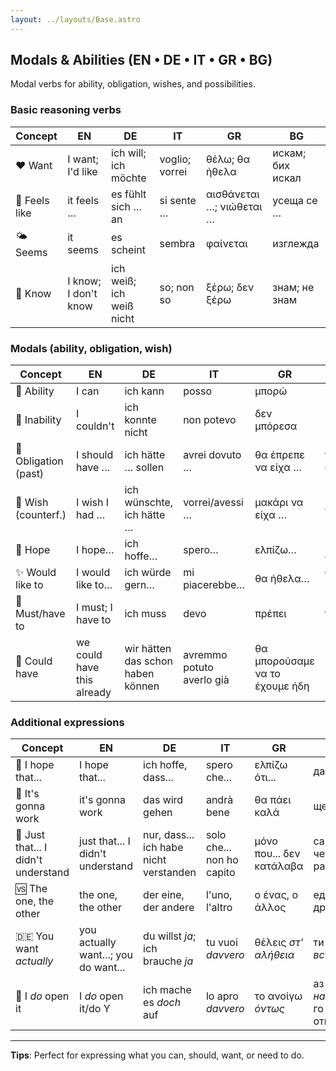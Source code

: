```yaml
---
layout: ../layouts/Base.astro
---
```

## Modals & Abilities (EN • DE • IT • GR • BG)

Modal verbs for ability, obligation, wishes, and possibilities.

### Basic reasoning verbs
| Concept | EN | DE | IT | GR | BG |
|---|---|---|---|---|---|
| ❤️ Want | I want; I'd like | ich will; ich möchte | voglio; vorrei | θέλω; θα ήθελα | искам; бих искал |
| 🫥 Feels like | it feels … | es fühlt sich … an | si sente … | αισθάνεται …; νιώθεται … | усеща се … |
| 🌤️ Seems | it seems | es scheint | sembra | φαίνεται | изглежда |
| 🧠 Know | I know; I don't know | ich weiß; ich weiß nicht | so; non so | ξέρω; δεν ξέρω | знам; не знам |

### Modals (ability, obligation, wish)
| Concept | EN | DE | IT | GR | BG |
|---|---|---|---|---|---|
| 🔧 Ability | I can | ich kann | posso | μπορώ | мога |
| 🚫 Inability | I couldn't | ich konnte nicht | non potevo | δεν μπόρεσα | не можах |
| 📌 Obligation (past) | I should have … | ich hätte … sollen | avrei dovuto … | θα έπρεπε να είχα … | трябвало е да … |
| 🙏 Wish (counterf.) | I wish I had … | ich wünschte, ich hätte … | vorrei/avessi … | μακάρι να είχα … | иска ми се да бях … |
| 🤞 Hope | I hope… | ich hoffe… | spero… | ελπίζω… | надявам се… |
| ✨ Would like to | I would like to… | ich würde gern… | mi piacerebbe… | θα ήθελα… | бих искал… |
| 🚨 Must/have to | I must; I have to | ich muss | devo | πρέπει | трябва |
| 🤷 Could have | we could have this already | wir hätten das schon haben können | avremmo potuto averlo già | θα μπορούσαμε να το έχουμε ήδη | можехме вече да го имаме |

### Additional expressions
| Concept | EN | DE | IT | GR | BG |
|---|---|---|---|---|---|
| 🤞 I hope that... | I hope that... | ich hoffe, dass... | spero che... | ελπίζω ότι... | дано да... |
| 🔄 It's gonna work | it's gonna work | das wird gehen | andrà bene | θα πάει καλά | ще стане |
| 💭 Just that... I didn't understand | just that... I didn't understand | nur, dass... ich habe nicht verstanden | solo che... non ho capito | μόνο που... δεν κατάλαβα | само, че... не разбрах |
| 🆚 The one, the other | the one, the other | der eine, der andere | l'uno, l'altro | ο ένας, ο άλλος | единият, другият |
| 🇩🇪 You want *actually* | you actually want...; you do want... | du willst *ja*; ich brauche *ja* | tu vuoi *davvero* | θέλεις *στ' αλήθεια* | ти искаш *всъщност* |
| 💪 I *do* open it | I *do* open it/do Y | ich mache es *doch* auf | lo apro *davvero* | το ανοίγω *όντως* | аз *наистина* го отварям |

---
**Tips**: Perfect for expressing what you can, should, want, or need to do.
